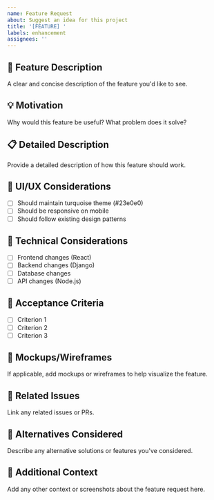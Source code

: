 ```yaml
---
name: Feature Request
about: Suggest an idea for this project
title: '[FEATURE] '
labels: enhancement
assignees: ''
---
```


## 🎯 Feature Description
A clear and concise description of the feature you'd like to see.

## 💡 Motivation
Why would this feature be useful? What problem does it solve?

## 📋 Detailed Description
Provide a detailed description of how this feature should work.

## 🎨 UI/UX Considerations
- [ ] Should maintain turquoise theme (#23e0e0)
- [ ] Should be responsive on mobile
- [ ] Should follow existing design patterns

## 🔧 Technical Considerations
- [ ] Frontend changes (React)
- [ ] Backend changes (Django)
- [ ] Database changes
- [ ] API changes (Node.js)

## 📱 Acceptance Criteria
- [ ] Criterion 1
- [ ] Criterion 2
- [ ] Criterion 3

## 📸 Mockups/Wireframes
If applicable, add mockups or wireframes to help visualize the feature.

## 🔗 Related Issues
Link any related issues or PRs.

## 🔄 Alternatives Considered
Describe any alternative solutions or features you've considered.

## 📝 Additional Context
Add any other context or screenshots about the feature request here.
